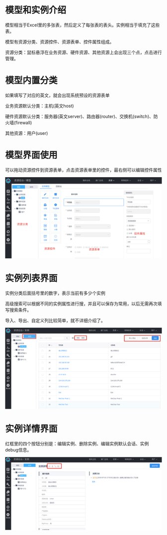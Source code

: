 # 模型和实例介绍

模型相当于Excel里的多张表，然后定义了每张表的表头。实例相当于填充了这些表。

模型有资源分类、资源控件、资源表单、控件属性组成。

资源分类：鼠标悬浮在业务资源、硬件资源、其他资源上会出现三个点，点击进行管理。

# 模型内置分类

如果填写了对应的英文，就会出现系统预设的资源表单

业务资源默认分类：主机\(英文host\)

硬件资源默认分类：服务器\(英文server\)、路由器\(router\)、交换机\(switch\)、防火墙\(firewall\)

其他资源：用户\(user\)

# 模型界面使用

可以拖动资源控件到资源表单，点击资源表单里的控件，最右侧可以编辑控件属性

![](/assets/res.png)

# 实例列表界面

实例分类后面括号里的数字，表示当前有多少个实例

高级搜索可以根据不同的实例属性进行搜，并且可以保存为常用，以后无需再次填写搜索条件。

导入、导出、自定义列比较简单，就不详细介绍了。

![](/assets/instance.png)

# 实例详情界面

红框里的四个按钮分别是：编辑实例、删除实例、编辑实例默认会话、实例debug信息。

![](/assets/instance_detail.png)

